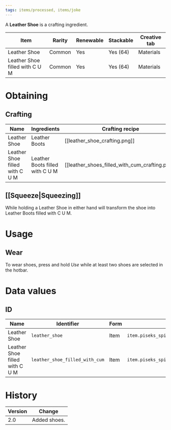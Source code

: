 ```yaml
---
tags: items/processed, items/joke
---
```


A **Leather Shoe** is a crafting ingredient.

| Item                           | Rarity | Renewable | Stackable | Creative tab |
| ------------------------------ | ------ | --------- | --------- | ------------ |
| Leather Shoe                   | Common | Yes       | Yes (64)  | Materials    |
| Leather Shoe filled with C U M | Common | Yes       | Yes (64)  | Materials    |

# Obtaining
## Crafting

| Name                           | Ingredients                     | Crafting recipe                                |
| ------------------------------ | ------------------------------- | ---------------------------------------------- |
| Leather Shoe                   | Leather Boots                   | [[leather_shoe_crafting.png]]                  |
| Leather Shoe filled with C U M | Leather Boots filled with C U M | [[leather_shoes_filled_with_cum_crafting.png]] | 

## [[Squeeze|Squeezing]]

While holding a Leather Shoe in either hand will transform the shoe into Leather Boots filled with C U M.

# Usage
## Wear

To wear shoes, press and hold _Use_ while at least two shoes are selected in the hotbar.

# Data values
## ID

| Name                           | Identifier                     | Form | Translation key                                            |
| ------------------------------ | ------------------------------ | ---- | ---------------------------------------------------------- |
| Leather Shoe                   | `leather_shoe`                 | Item | `item.piseks_spidk_ii_tweaks.leather_shoe`                 |
| Leather Shoe filled with C U M | `leather_shoe_filled_with_cum` | Item | `item.piseks_spidk_ii_tweaks.leather_shoe_filled_with_cum` |

# History

| Version | Change       |
| ------- | ------------ |
| 2.0     | Added shoes. |